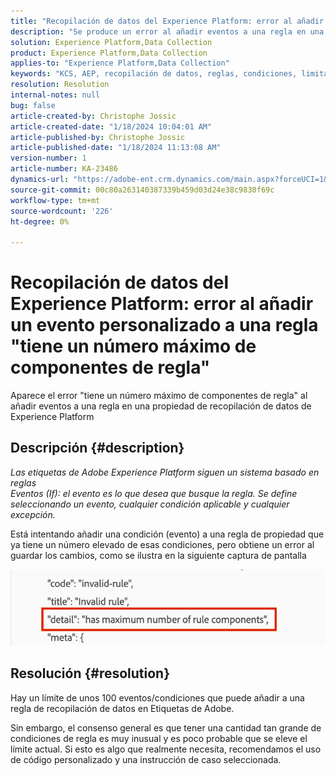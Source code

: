 ```yaml
---
title: "Recopilación de datos del Experience Platform: error al añadir un evento personalizado a una regla 'tiene un número máximo de componentes de regla'"
description: "Se produce un error al añadir eventos a una regla en una propiedad de recopilación de datos de Experience Platform"
solution: Experience Platform,Data Collection
product: Experience Platform,Data Collection
applies-to: "Experience Platform,Data Collection"
keywords: "KCS, AEP, recopilación de datos, reglas, condiciones, limitaciones, límite, etiquetas"
resolution: Resolution
internal-notes: null
bug: false
article-created-by: Christophe Jossic
article-created-date: "1/18/2024 10:04:01 AM"
article-published-by: Christophe Jossic
article-published-date: "1/18/2024 11:13:08 AM"
version-number: 1
article-number: KA-23486
dynamics-url: "https://adobe-ent.crm.dynamics.com/main.aspx?forceUCI=1&pagetype=entityrecord&etn=knowledgearticle&id=24ca8be2-e8b5-ee11-a569-6045bd006704"
source-git-commit: 00c80a263140387339b459d03d24e38c9830f69c
workflow-type: tm+mt
source-wordcount: '226'
ht-degree: 0%

---
```


# Recopilación de datos del Experience Platform: error al añadir un evento personalizado a una regla &quot;tiene un número máximo de componentes de regla&quot;


Aparece el error &quot;tiene un número máximo de componentes de regla&quot; al añadir eventos a una regla en una propiedad de recopilación de datos de Experience Platform

## Descripción {#description}


*Las etiquetas de Adobe Experience Platform siguen un sistema basado en reglas
<br>Eventos (If): el evento es lo que desea que busque la regla. Se define seleccionando un evento, cualquier condición aplicable y cualquier excepción.*

Está intentando añadir una condición (evento) a una regla de propiedad que ya tiene un número elevado de esas condiciones, pero obtiene un error al guardar los cambios, como se ilustra en la siguiente captura de pantalla



![](assets/___b44cc885-f2b5-ee11-a569-6045bd006704___.png)


## Resolución {#resolution}


Hay un límite de unos 100 eventos/condiciones que puede añadir a una regla de recopilación de datos en Etiquetas de Adobe.

Sin embargo, el consenso general es que tener una cantidad tan grande de condiciones de regla es muy inusual y es poco probable que se eleve el límite actual. Si esto es algo que realmente necesita, recomendamos el uso de código personalizado y una instrucción de caso seleccionada.
